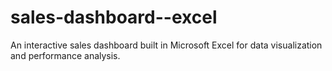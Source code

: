 # sales-dashboard--excel
An interactive sales dashboard built in Microsoft Excel for data visualization and performance analysis.
